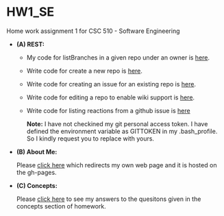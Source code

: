 # HW1_SE
Home work assignment 1 for CSC 510 - Software Engineering 

* **(A) REST:**
  
  * My code for listBranches in a given repo under an owner is [here](./listBranches.js). 
  * Write code for create a new repo is [here](./createRepo.js).
  * Write code for creating an issue for an existing repo is [here](./createIssues.js).
  * Write code for editing a repo to enable wiki support is [here](./editRepo.js).
  * Write code for listing reactions from a github issue is [here](./listReactions.js)
  
    **Note:** I have not checkined my git personal access token. I have defined the environment variable as GITTOKEN in my          .bash_profile. So I kindly request you to replace with yours.
  
  
* **(B) About Me:**

    Please [click here](https://pages.github.ncsu.edu/khchoksi/HW1_SE/) which redirects my own web page and it is hosted on the gh-pages.


* **(C) Concepts:**

    Please [click here](./Concepts.md) to see my answers to the quesitons given in the concepts section of homework.
